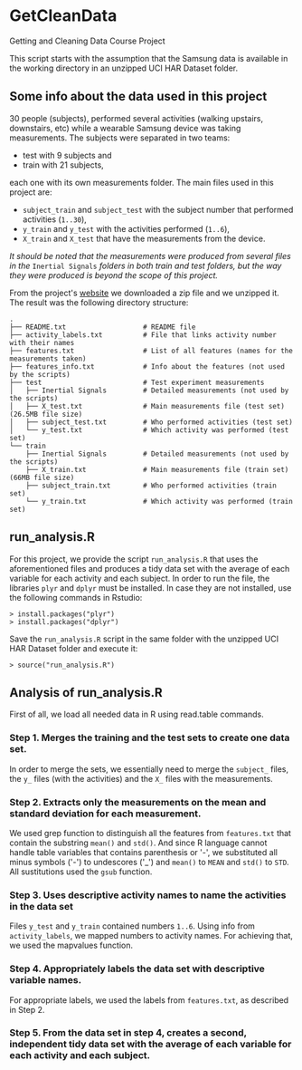 # GetCleanData
Getting and Cleaning Data Course Project

This script starts with the assumption that the Samsung data is available
in the working directory in an unzipped UCI HAR Dataset folder.

## Some info about the data used in this project ##
30 people (subjects), performed several activities (walking upstairs, downstairs, etc) while a wearable
Samsung device was taking measurements. The subjects were separated in two teams:

* test with 9 subjects and
* train with 21 subjects,

each one with its own measurements folder.
The main files used in this project are:

* `subject_train` and `subject_test` with the subject number that performed activities (`1..30`),
* `y_train` and `y_test` with the activities performed (`1..6`),
* `X_train` and `X_test` that have the measurements from the device.

*It should be noted that the measurements were produced from several files in the* `Inertial Signals` *folders
in both train and test folders, but the way they were produced is beyond the scope of this project.*

From the project's [website](https://class.coursera.org/getdata-011/human_grading/view/courses/973498/assessments/3/submissions) we downloaded a zip file and we unzipped it.
The result was the following directory structure:

    .
    ├── README.txt                   # README file
    ├── activity_labels.txt          # File that links activity number with their names
    ├── features.txt                 # List of all features (names for the measurements taken)
    ├── features_info.txt            # Info about the features (not used by the scripts)
    ├── test                         # Test experiment measurements
    │   ├── Inertial Signals         # Detailed measurements (not used by the scripts)
    │   ├── X_test.txt               # Main measurements file (test set) (26.5MB file size)
    │   ├── subject_test.txt         # Who performed activities (test set)
    │   └── y_test.txt               # Which activity was performed (test set)
    └── train
        ├── Inertial Signals         # Detailed measurements (not used by the scripts)
        ├── X_train.txt              # Main measurements file (train set) (66MB file size)
        ├── subject_train.txt        # Who performed activities (train set)
        └── y_train.txt              # Which activity was performed (train set)

## run_analysis.R ##

For this project, we provide the script `run_analysis.R` that uses the aforementioned files and produces a tidy data set with the average of each variable for each activity and each subject. In order to run the file, the libraries `plyr` and `dplyr` must be installed. In case they are not installed, use the following commands in Rstudio:

    > install.packages("plyr")
    > install.packages("dplyr")

Save the `run_analysis.R` script in the same folder with the unzipped UCI HAR Dataset folder and execute it:

	> source("run_analysis.R")

## Analysis of run_analysis.R ##

First of all, we load all needed data in R using read.table commands.

### Step 1. Merges the training and the test sets to create one data set. ###
In order to merge the sets, we essentially need to merge the `subject_` files, the `y_` files (with the activities)
and the `X_` files with the measurements.

### Step 2. Extracts only the measurements on the mean and standard deviation for each measurement. ###
We used grep function to distinguish all the features from `features.txt` that contain the substring `mean()` and `std()`.
And since R language cannot handle table variables that contains parenthesis or '-',
we substituted all minus symbols ('-') to undescores ('_') and `mean()` to `MEAN` and `std()` to `STD`.
All sustitutions used the `gsub` function.

### Step 3. Uses descriptive activity names to name the activities in the data set ###
Files `y_test` and `y_train` contained numbers `1..6`. Using info from `activity_labels`,
we mapped numbers to activity names. For achieving that, we used the mapvalues function.

### Step 4. Appropriately labels the data set with descriptive variable names. ###
For appropriate labels, we used the labels from `features.txt`, as described in Step 2.

### Step 5. From the data set in step 4, creates a second, independent tidy data set with the average of each variable for each activity and each subject. ###


